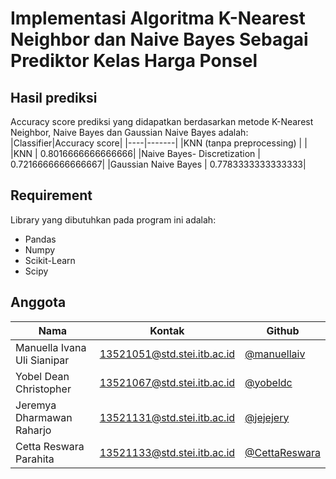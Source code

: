 # Implementasi Algoritma K-Nearest Neighbor dan Naive Bayes Sebagai Prediktor Kelas Harga Ponsel

## Hasil prediksi
Accuracy score prediksi yang didapatkan berdasarkan metode K-Nearest Neighbor, Naive Bayes dan Gaussian Naive Bayes adalah:
|Classifier|Accuracy score|
|----|-------|
|KNN (tanpa preprocessing) | |
|KNN | 0.8016666666666666|
|Naive Bayes- Discretization | 0.7216666666666667|
|Gaussian Naive Bayes | 0.7783333333333333|

## Requirement
Library yang dibutuhkan pada program ini adalah:
* Pandas
* Numpy
* Scikit-Learn
* Scipy

## Anggota
|Nama|Kontak|Github|
|----|-------|------|
|Manuella Ivana Uli Sianipar | 13521051@std.stei.itb.ac.id| <a href="https://www.github.com/manuellaiv">@manuellaiv</a>|
|Yobel Dean Christopher | 13521067@std.stei.itb.ac.id |<a href="https://www.github.com/yobeldc">@yobeldc</a>|
|Jeremya Dharmawan Raharjo | 13521131@std.stei.itb.ac.id|<a href="https://www.github.com/jejejery">@jejejery</a>|
|Cetta Reswara Parahita | 13521133@std.stei.itb.ac.id|<a href="https://www.github.com/CettaReswara">@CettaReswara</a>|
